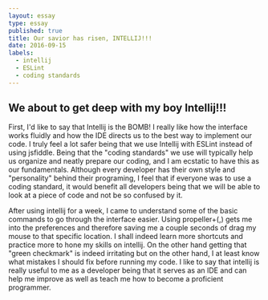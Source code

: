 ```yaml
---
layout: essay
type: essay
published: true
title: Our savior has risen, INTELLIJ!!!
date: 2016-09-15
labels:
  - intellij
  - ESLint
  - coding standards
---
```


## We about to get deep with my boy Intellij!!!

 First, I'd like to say that Intellij is the BOMB!  I really like how the interface works fluidly and how the IDE directs us to the best way to implement our code.  I truly feel a lot safer being that we use Intellij with ESLint instead of using jsfiddle.  Being that the "coding standards" we use will typically help us organize and neatly prepare our coding, and I am ecstatic to have this as our fundamentals.  Although every developer has their own style and "personality" behind their programing, I feel that if everyone was to use a coding standard, it would benefit all developers being that we will be able to look at a piece of code and not be so confused by it.

 After using intellij for a week, I came to understand some of the basic commands to go through the interface easier.  Using propeller+(,) gets me into the preferences and therefore saving me a couple seconds of drag my mouse to that specific location.  I shall indeed learn more shortcuts and practice more to hone my skills on intellij.  On the other hand getting that "green checkmark" is indeed irritating but on the other hand, I at least know what mistakes I should fix before running my code.  I like to say that intellij is really useful to me as a developer being that it serves as an IDE and can help me improve as well as teach me how to become a proficient programmer.
